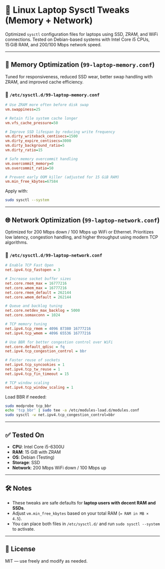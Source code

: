 
# 🚀 Linux Laptop Sysctl Tweaks (Memory + Network)

Optimized `sysctl` configuration files for laptops using SSD, ZRAM, and WiFi connections. Tested on Debian-based systems with Intel Core i5 CPUs, 15 GiB RAM, and 200/100 Mbps network speed.

---

## 🧠 Memory Optimization (`99-laptop-memory.conf`)

Tuned for responsiveness, reduced SSD wear, better swap handling with ZRAM, and improved cache efficiency.

### 📂 `/etc/sysctl.d/99-laptop-memory.conf`

```ini
# Use ZRAM more often before disk swap
vm.swappiness=25

# Retain file system cache longer
vm.vfs_cache_pressure=50

# Improve SSD lifespan by reducing write frequency
vm.dirty_writeback_centisecs=1500
vm.dirty_expire_centisecs=3000
vm.dirty_background_ratio=5
vm.dirty_ratio=15

# Safe memory overcommit handling
vm.overcommit_memory=0
vm.overcommit_ratio=50

# Prevent early OOM killer (adjusted for 15 GiB RAM)
vm.min_free_kbytes=67584
````

Apply with:

```bash
sudo sysctl --system
```

---

## 🌐 Network Optimization (`99-laptop-network.conf`)

Optimized for 200 Mbps down / 100 Mbps up WiFi or Ethernet. Prioritizes low latency, congestion handling, and higher throughput using modern TCP algorithms.

### 📂 `/etc/sysctl.d/99-laptop-network.conf`

```ini
# Enable TCP Fast Open
net.ipv4.tcp_fastopen = 3

# Increase socket buffer sizes
net.core.rmem_max = 16777216
net.core.wmem_max = 16777216
net.core.rmem_default = 262144
net.core.wmem_default = 262144

# Queue and backlog tuning
net.core.netdev_max_backlog = 5000
net.core.somaxconn = 1024

# TCP memory tuning
net.ipv4.tcp_rmem = 4096 87380 16777216
net.ipv4.tcp_wmem = 4096 65536 16777216

# Use BBR for better congestion control over WiFi
net.core.default_qdisc = fq
net.ipv4.tcp_congestion_control = bbr

# Faster reuse of sockets
net.ipv4.tcp_syncookies = 1
net.ipv4.tcp_tw_reuse = 1
net.ipv4.tcp_fin_timeout = 15

# TCP window scaling
net.ipv4.tcp_window_scaling = 1
```

Load BBR if needed:

```bash
sudo modprobe tcp_bbr
echo 'tcp_bbr' | sudo tee -a /etc/modules-load.d/modules.conf
sudo sysctl -w net.ipv4.tcp_congestion_control=bbr
```

---

## ✅ Tested On

* **CPU**: Intel Core i5-6300U
* **RAM**: 15 GiB with ZRAM
* **OS**: Debian (Testing)
* **Storage**: SSD
* **Network**: 200 Mbps WiFi down / 100 Mbps up

---

## 🛠️ Notes

* These tweaks are safe defaults for **laptop users with decent RAM and SSDs**.
* Adjust `vm.min_free_kbytes` based on your total RAM (`= RAM in MB × 4.5`).
* You can place both files in `/etc/sysctl.d/` and run `sudo sysctl --system` to activate.

---

## 📜 License

MIT — use freely and modify as needed.

